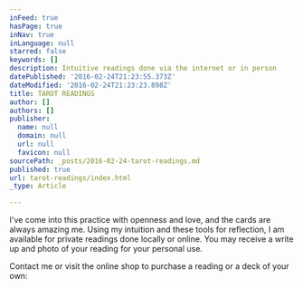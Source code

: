 ```yaml
---
inFeed: true
hasPage: true
inNav: true
inLanguage: null
starred: false
keywords: []
description: Intuitive readings done via the internet or in person
datePublished: '2016-02-24T21:23:55.373Z'
dateModified: '2016-02-24T21:23:23.898Z'
title: TAROT READINGS
author: []
authors: []
publisher:
  name: null
  domain: null
  url: null
  favicon: null
sourcePath: _posts/2016-02-24-tarot-readings.md
published: true
url: tarot-readings/index.html
_type: Article

---
```

I've come into this practice with openness and love, and the cards are always amazing me.  Using my intuition and these tools for reflection, I am available for private readings done locally or online. You may receive a write up and photo of your reading for your personal use. 

Contact me or visit the online shop to purchase a reading or a deck of your own: